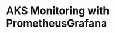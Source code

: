 # AKS Monitoring with PrometheusGrafana                                                                                                                                                                                                                                                                                                                                                                                                                                                               
